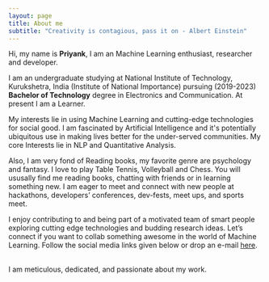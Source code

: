 ```yaml
---
layout: page
title: About me
subtitle: "Creativity is contagious, pass it on - Albert Einstein"
---
```


<div id="aboutme-section">

<p class="about-text">
<span class="fa fa-briefcase about-icon"></span>
  Hi, my name is <strong>Priyank</strong>, I am an Machine Learning enthusiast, researcher and developer.
</p>

<p class="about-text">
<span class="fa fa-graduation-cap about-icon"></span>
I am an undergraduate studying at National Institute of Technology, Kurukshetra, India (Institute of National Importance) pursuing (2019-2023) <strong>Bachelor of Technology</strong> degree in Electronics and Communication. At present I am a Learner.
</p>

<p class="about-text">
<span class="fa fa-code about-icon"></span>
My interests lie in using Machine Learning and cutting-edge technologies for social good. I am fascinated by Artificial Intelligence and it's potentially ubiquitous use in making lives better for the under-served communities. My core Interests lie in NLP and Quantitative Analysis.
</p>



<p class="about-text">
<span class="fa fa-heart about-icon"></span>
Also, I am very fond of Reading books, my favorite genre are psychology and fantasy. I love to play Table Tennis, Volleyball and Chess. You will ususally find me reading books, chatting with friends or in learning something new. I am eager to meet and connect with new people at hackathons, developers’ conferences, dev-fests, meet ups, and sports meet.
</p>

<p class="about-text">
<span class="fa fa-envelope about-icon"></span>
I enjoy contributing to and being part of a motivated team of smart people exploring cutting edge technologies and budding research ideas. Let’s connect if you want to collab something awesome in the world of Machine Learning. Follow the social media links given below or drop an e-mail <a target="_blank" href="mailto:priyankkhanna2001@gmail.com">here</a>.
</p>


<br>
I am meticulous, dedicated, and passionate about my work.
